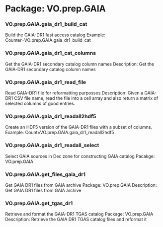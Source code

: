 # Package: VO.prep.GAIA


### VO.prep.GAIA.gaia_dr1_build_cat

Build the GAIA-DR1 fast access catalog Example: Counter=VO.prep.GAIA.gaia_dr1_build_cat


### VO.prep.GAIA.gaia_dr1_cat_columns

Get the GAIA-DR1 secondary catalog column names Description: Get the GAIA-DR1 secondary catalog column names


### VO.prep.GAIA.gaia_dr1_read_file

Read GAIA-DR1 file for reformatting purposses Description: Given a GAIA-DR1 CSV file name, read the file into a cell array and also return a matrix of selected columns of good entries.


### VO.prep.GAIA.gaia_dr1_readall2hdf5

Create an HDF5 version of the GAIA-DR1 files with a subset of columns. Example: Count=VO.prep.GAIA.gaia_dr1_readall2hdf5


### VO.prep.GAIA.gaia_dr1_readall_select

Select GAIA sources in Dec zone for constructing GAIA catalog Pacakge: VO.prep.GAIA


### VO.prep.GAIA.get_files_gaia_dr1

Get GAIA DR1 files from GAIA archive Package: VO.prep.GAIA Description: Get GAIA DR1 files from GAIA archive


### VO.prep.GAIA.get_tgas_dr1

Retrieve and format the GAIA-DR1 TGAS catalog Package: VO.prep.GAIA Description: Retrieve the GAIA DR1 TGAS catalog files and reformat it


